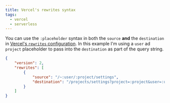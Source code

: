 ```yaml
---
title: Vercel's rewrites syntax
tags:
  - vercel
  - serverless
---
```


You can use the `:placeholder` syntax in both the `source` **and** the `destination` in [Vercel's `rewrites` configuration](https://vercel.com/docs/configuration?query=rewrites#project/rewrites). In this example I'm using a `user` ad `project` placeholder to pass into the `destination` as part of the query string.

```json
{
	"version": 2,
	"rewrites": [
		{
			"source": "/~:user/:project/settings",
			"destination": "/projects/settings?project=:project&user=:user"
		}
	]
}
```
